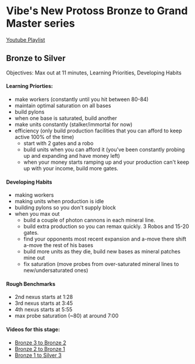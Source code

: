 # Vibe's New Protoss Bronze to Grand Master series
[Youtube Playlist](https://www.youtube.com/playlist?list=PLFeZeom2b4Dm_PXPREvPRAJVa6dijv0FF)
## Bronze to Silver
Objectives: Max out at 11 minutes, Learning Priorities, Developing Habits

#### Learning Priorties:
  - make workers (constantly until you hit between 80-84)
  - maintain optimal saturation on all bases
  - build pylons
  - when one base is saturated, build another
  - make units constantly (stalker/immortal for now)
  - efficiency (only build production facilities that you can afford to keep active 100% of the time)
    - start with 2 gates and a robo
    - build units when you can afford it (you've been constantly probing up and expanding and have money left)
    - when your money starts ramping up and your production can't keep up with your income, build more gates.
#### Developing Habits
  - making workers
  - making units when production is idle
  - building pylons so you don't supply block
  - when you max out 
    - build a couple of photon cannons in each mineral line. 
    - build extra production so you can remax quickly. 3 Robos and 15-20 gates.
    - find your opponents most recent expansion and a-move there shift a-move the rest of his bases
    - build more units as they die, build new bases as mineral patches mine out
    - fix saturation (move probes from over-saturated mineral lines to new/undersaturated ones)
#### Rough Benchmarks
- 2nd nexus starts at 1:28
- 3rd nexus starts at 3:45
- 4th nexus starts at 5:55
- max probe saturation (~80) at around 7:00
#### Videos for this stage:
- [Bronze 3 to Bronze 2](https://www.youtube.com/watch?v=6qBKnnFKk0E&list=PLFeZeom2b4Dm_PXPREvPRAJVa6dijv0FF&index=3&t=0s)
- [Bronze 2 to Bronze 1](https://www.youtube.com/watch?v=r3HQAUXhhfY&list=PLFeZeom2b4Dm_PXPREvPRAJVa6dijv0FF&index=4&t=0s)
- [Bronze 1 to Silver 3](https://www.youtube.com/watch?v=hIDuQFxVSpM&list=PLFeZeom2b4Dm_PXPREvPRAJVa6dijv0FF&index=5&t=1709s)
